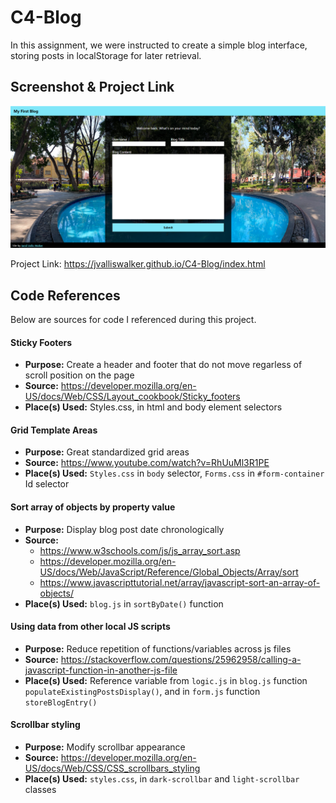 # C4-Blog
In this assignment, we were instructed to create a simple blog interface, storing posts in localStorage for later retrieval.


## Screenshot & Project Link

![Assignment Screenshot](./assets/images/Assignment_Screenshot.png "Assignment Screenshot")

Project Link: https://jvalliswalker.github.io/C4-Blog/index.html

## Code References
Below are sources for code I referenced during this project.

#### Sticky Footers
* **Purpose:** Create a header and footer that do not move regarless of scroll position on the page
* **Source:** https://developer.mozilla.org/en-US/docs/Web/CSS/Layout_cookbook/Sticky_footers
* **Place(s) Used:** Styles.css, in html and body element selectors

#### Grid Template Areas
* **Purpose:** Great standardized grid areas 
* **Source:** https://www.youtube.com/watch?v=RhUuMl3R1PE
* **Place(s) Used:** `Styles.css` in `body` selector, `Forms.css` in `#form-container` Id selector

#### Sort array of objects by property value
* **Purpose:** Display blog post date chronologically
* **Source:** 
    * https://www.w3schools.com/js/js_array_sort.asp
    * https://developer.mozilla.org/en-US/docs/Web/JavaScript/Reference/Global_Objects/Array/sort
    * https://www.javascripttutorial.net/array/javascript-sort-an-array-of-objects/
* **Place(s) Used:** `blog.js` in `sortByDate()` function

#### Using data from other local JS scripts
* **Purpose:** Reduce repetition of functions/variables across js files
* **Source:** https://stackoverflow.com/questions/25962958/calling-a-javascript-function-in-another-js-file
* **Place(s) Used:** Reference variable from `logic.js` in `blog.js` function `populateExistingPostsDisplay()`, and in `form.js` function `storeBlogEntry()`

#### Scrollbar styling
* **Purpose:** Modify scrollbar appearance
* **Source:** https://developer.mozilla.org/en-US/docs/Web/CSS/CSS_scrollbars_styling
* **Place(s) Used:** `styles.css`, in `dark-scrollbar` and `light-scrollbar` classes
